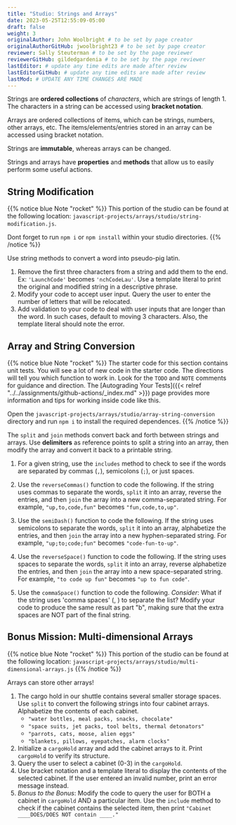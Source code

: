 ```yaml
---
title: "Studio: Strings and Arrays"
date: 2023-05-25T12:55:09-05:00
draft: false
weight: 3
originalAuthor: John Woolbright # to be set by page creator
originalAuthorGitHub: jwoolbright23 # to be set by page creator
reviewer: Sally Steuterman # to be set by the page reviewer
reviewerGitHub: gildedgardenia # to be set by the page reviewer
lastEditor: # update any time edits are made after review
lastEditorGitHub: # update any time edits are made after review
lastMod: # UPDATE ANY TIME CHANGES ARE MADE
---
```


Strings are **ordered collections** of *characters*, which are strings of
length 1. The characters in a string can be accessed using
**bracket notation**.

Arrays are ordered collections of items, which can be strings, numbers,
other arrays, etc. The items/elements/entries stored in an array can be
accessed using bracket notation.

Strings are **immutable**, whereas arrays can be changed.

Strings and arrays have **properties** and **methods** that allow us to easily
perform some useful actions.


## String Modification

{{% notice blue Note "rocket" %}}
This portion of the studio can be found at the following location: `javascript-projects/arrays/studio/string-modification.js`.

Dont forget to run `npm i` or `npm install` within your studio directories.
{{% /notice %}}

Use string methods to convert a word into pseudo-pig latin.

1. Remove the first three characters from a string and add them to the end. Ex: `'LaunchCode'` becomes `'nchCodeLau'`. Use a template literal to print the original and modified string in a descriptive phrase.
1. Modify your code to accept user input. Query the user to enter the number of letters that will be relocated.
1. Add validation to your code to deal with user inputs that are longer than the word. In such cases, default to moving 3 characters. Also, the template literal should note the error.

## Array and String Conversion

{{% notice blue Note "rocket" %}}
The starter code for this section contains unit tests. You will see a lot of new code in the starter code. The directions will tell you which function to work in. Look for the `TODO` and `NOTE` comments for guidance and direction. The [Autograding Your Tests]({{< relref "../../assignments/github-actions/_index.md" >}}) page provides more information and tips for working inside code like this.

Open the `javascript-projects/arrays/studio/array-string-conversion` directory and run `npm i` to install the required dependences.
{{% /notice %}}

The `split` and `join` methods convert back and forth between strings
and arrays. Use **delimiters** as reference points to split a string into an
array, then modify the array and convert it back to a printable string.

1. For a given string, use the `includes` method to check to see if the words are separated by commas (`,`), semicolons (`;`), or just spaces.

1. Use the `reverseCommas()` function to code the following.  If the string uses commas to separate the words, `split` it into an array, reverse the entries, and then `join` the array into a new comma-separated string. For example, `"up,to,code,fun"` becomes `"fun,code,to,up"`.
   
1. Use the `semiDash()` function to code the following. If the string uses semicolons to separate the words, `split` it into an array, alphabetize the entries, and then `join` the array into a new hyphen-separated string. For example, `"up;to;code;fun"` becomes `"code-fun-to-up"`.

1. Use the `reverseSpace()` function to code the following. If the string uses spaces to separate the words, `split` it into an array, reverse alphabetize the entries, and then `join` the array into a new space-separated string. For example, `"to code up fun"` becomes `"up to fun code"`.

1. Use the `commaSpace()` function to code the following.  *Consider*: What if the string uses 'comma spaces' (, ) to separate the list? Modify your code to produce the same result as part "b", making sure that the extra spaces are NOT part of the final string.

## Bonus Mission: Multi-dimensional Arrays

{{% notice blue Note "rocket" %}}
This portion of the studio can be found at the following location: `javascript-projects/arrays/studio/multi-dimensional-arrays.js`
{{% /notice %}}

Arrays can store other arrays!

1. The cargo hold in our shuttle contains several smaller storage spaces. Use `split` to convert the following strings into four cabinet arrays. Alphabetize the contents of each cabinet.
    - `"water bottles, meal packs, snacks, chocolate"`
    - `"space suits, jet packs, tool belts, thermal detonators"`
    - `"parrots, cats, moose, alien eggs"`
    - `"blankets, pillows, eyepatches, alarm clocks"`
1. Initialize a `cargoHold` array and add the cabinet arrays to it. Print `cargoHold` to verify its structure.
1. Query the user to select a cabinet (0-3) in the `cargoHold`.
1. Use bracket notation and a template literal to display the contents of the selected cabinet. If the user entered an invalid number, print an error message instead.
1. *Bonus to the Bonus*: Modify the code to query the user for BOTH a cabinet in `cargoHold` AND a particular item. Use the `include` method to check if the cabinet contains the selected item, then print `"Cabinet ____DOES/DOES NOT contain ____."`